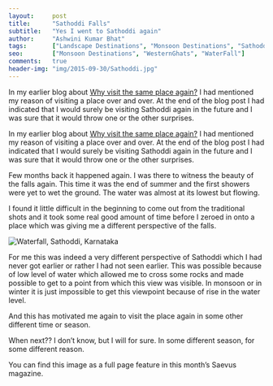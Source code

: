 ```yaml
---
layout:     post
title:      "Sathoddi Falls"
subtitle:   "Yes I went to Sathoddi again"
author:     "Ashwini Kumar Bhat"
tags:       ["Landscape Destinations", "Monsoon Destinations", "Sathoddi"]
seo:		["Monsoon Destinations", "WesternGhats", "WaterFall"]
comments:   true
header-img: "img/2015-09-30/Sathoddi.jpg"
---
```


<p>In my earlier blog about <a href="{{ site.baseurl }}/2015/09/30/Sathoddi-Falls-Why-visit-the-same-place-again.html" target="_blank">Why visit the same place again?</a> I had mentioned my reason of visiting a place over and over. At the end of the blog post I had indicated that I would surely be visiting Sathoddi again in the future and I was sure that it would throw one or the other surprises.</p>

<p>In my earlier blog about <a href="{{ site.baseurl }}/2015/09/30/Sathoddi-Falls-Why-visit-the-same-place-again%20.html" target="_blank">Why visit the same place again?</a> I had mentioned my reason of visiting a place over and over. At the end of the blog post I had indicated that I would surely be visiting Sathoddi again in the future and I was sure that it would throw one or the other surprises.</p>


<p>Few months back it happened again. I was there to witness the beauty of the falls again. This time it was the end of summer and the first showers were yet to wet the ground. The water was almost at its lowest but flowing. </p>

<p>I found it little difficult in the beginning to come out from the traditional shots and it took some real good amount of time before I zeroed in onto a place which was giving me a different perspective of the falls. </p>

<img src="{{ site.baseurl }}/img/2015-10-10/Sathoddi.jpg" alt="Waterfall, Sathoddi, Karnataka">

<p>For me this was indeed a very different perspective of Sathoddi which I had never got earlier or rather I had not seen earlier. This was possible because of low level of water which allowed me to cross some rocks and made possible to get to a point from which this view was visible. In monsoon or in winter it is just impossible to get this viewpoint because of rise in the water level. </p>

<p>And this has motivated me again to visit the place again in some other different time or season.</p>

<p>When next?? I don’t know, but I will for sure. In some different season, for some different reason.</p>

<p>You can find this image as a full page feature in this month’s Saevus magazine.</p>